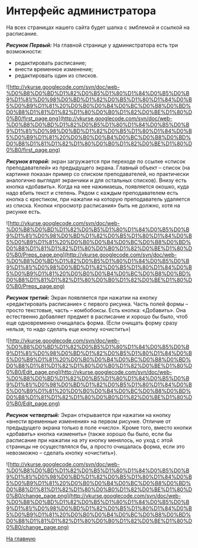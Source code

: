 # Интерфейс администратора #

На всех страницах нашего сайта будет шапка с эмблемой и ссылкой на расписание.

_**Рисунок Первый:**_ На главной странице  у администратора есть три возможности:
  * редактировать расписание;
  * внести временное изменение;
  * редактировать один из списков.

![http://vkurse.googlecode.com/svn/doc/web-%D0%B8%D0%BD%D1%82%D0%B5%D1%80%D1%84%D0%B5%D0%B9%D1%81/%D0%98%D0%BD%D1%82%D0%B5%D1%80%D1%84%D0%B5%D0%B9%D1%81%20%D0%B0%D0%B4%D0%BC%D0%B8%D0%BD%D0%B8%D1%81%D1%82%D1%80%D0%B0%D1%82%D0%BE%D1%80%D0%B0/first_page.png](http://vkurse.googlecode.com/svn/doc/web-%D0%B8%D0%BD%D1%82%D0%B5%D1%80%D1%84%D0%B5%D0%B9%D1%81/%D0%98%D0%BD%D1%82%D0%B5%D1%80%D1%84%D0%B5%D0%B9%D1%81%20%D0%B0%D0%B4%D0%BC%D0%B8%D0%BD%D0%B8%D1%81%D1%82%D1%80%D0%B0%D1%82%D0%BE%D1%80%D0%B0/first_page.png)

_**Рисунок второй:**_
экран загружается при переходе по ссылке «список преподавателей» из предыдущего экрана. Главный объект – список (на картинке показан пример со списком преподавателей, но практически аналогично выглядят экранчики и для остальных списков). Внизу есть кнопка «добавить». Когда на нее нажимаешь, появляется окошко, куда надо вбить текст и степень. Рядом с каждым преподавателем есть кнопка с крестиком, при нажатии на которую преподаватель удаляется из списка. Кнопки «просмотр расписания» быть не должно, хотя на рисунке есть.

![http://vkurse.googlecode.com/svn/doc/web-%D0%B8%D0%BD%D1%82%D0%B5%D1%80%D1%84%D0%B5%D0%B9%D1%81/%D0%98%D0%BD%D1%82%D0%B5%D1%80%D1%84%D0%B5%D0%B9%D1%81%20%D0%B0%D0%B4%D0%BC%D0%B8%D0%BD%D0%B8%D1%81%D1%82%D1%80%D0%B0%D1%82%D0%BE%D1%80%D0%B0/Preps_page.png](http://vkurse.googlecode.com/svn/doc/web-%D0%B8%D0%BD%D1%82%D0%B5%D1%80%D1%84%D0%B5%D0%B9%D1%81/%D0%98%D0%BD%D1%82%D0%B5%D1%80%D1%84%D0%B5%D0%B9%D1%81%20%D0%B0%D0%B4%D0%BC%D0%B8%D0%BD%D0%B8%D1%81%D1%82%D1%80%D0%B0%D1%82%D0%BE%D1%80%D0%B0/Preps_page.png)

_**Рисунок третий:**_
Экран появляется при нажатии на кнопку «редактировать расписание» с первого рисунка. Часть полей формы – просто текстовые, часть – комбобоксы. Есть кнопка:
«Добавить». Она естественно добавляет предмет в расписание и хорошо бы было, чтоб еще одновременно очищалась форма. (Если очищать форму сразу нельзя, то надо сделать еще кнопку «очистить»)

![http://vkurse.googlecode.com/svn/doc/web-%D0%B8%D0%BD%D1%82%D0%B5%D1%80%D1%84%D0%B5%D0%B9%D1%81/%D0%98%D0%BD%D1%82%D0%B5%D1%80%D1%84%D0%B5%D0%B9%D1%81%20%D0%B0%D0%B4%D0%BC%D0%B8%D0%BD%D0%B8%D1%81%D1%82%D1%80%D0%B0%D1%82%D0%BE%D1%80%D0%B0/Edit_page.png](http://vkurse.googlecode.com/svn/doc/web-%D0%B8%D0%BD%D1%82%D0%B5%D1%80%D1%84%D0%B5%D0%B9%D1%81/%D0%98%D0%BD%D1%82%D0%B5%D1%80%D1%84%D0%B5%D0%B9%D1%81%20%D0%B0%D0%B4%D0%BC%D0%B8%D0%BD%D0%B8%D1%81%D1%82%D1%80%D0%B0%D1%82%D0%BE%D1%80%D0%B0/Edit_page.png)

_**Рисунок четвертый:**_
Экран открывается при нажатии на кнопку «внести временные изменения» на первом рисунке. Отличие от предыдущего экрана только в поле «число». Кроме того, вместо кнопки «добавить» кнопка «изменить» (также хорошо бы было, если бы расписание при нажатии на эту кнопку менялось, но уход с этой страницы не осуществлялся бы, а просто очищалась форма, если это невозможно – сделать кнопку «очистить»).

![http://vkurse.googlecode.com/svn/doc/web-%D0%B8%D0%BD%D1%82%D0%B5%D1%80%D1%84%D0%B5%D0%B9%D1%81/%D0%98%D0%BD%D1%82%D0%B5%D1%80%D1%84%D0%B5%D0%B9%D1%81%20%D0%B0%D0%B4%D0%BC%D0%B8%D0%BD%D0%B8%D1%81%D1%82%D1%80%D0%B0%D1%82%D0%BE%D1%80%D0%B0/change_page.png](http://vkurse.googlecode.com/svn/doc/web-%D0%B8%D0%BD%D1%82%D0%B5%D1%80%D1%84%D0%B5%D0%B9%D1%81/%D0%98%D0%BD%D1%82%D0%B5%D1%80%D1%84%D0%B5%D0%B9%D1%81%20%D0%B0%D0%B4%D0%BC%D0%B8%D0%BD%D0%B8%D1%81%D1%82%D1%80%D0%B0%D1%82%D0%BE%D1%80%D0%B0/change_page.png)

[На главную](http://code.google.com/p/vkurse/wiki/web)